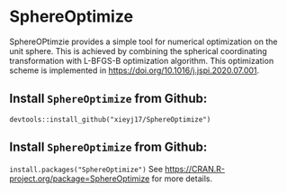 # SphereOptimize
SphereOPtimzie provides a simple tool for numerical optimization on the unit sphere. This is achieved by combining the spherical coordinating transformation with L-BFGS-B optimization algorithm. This optimization scheme is implemented in https://doi.org/10.1016/j.jspi.2020.07.001.

## Install `SphereOptimize` from Github:
```devtools::install_github("xieyj17/SphereOptimize")```

## Install `SphereOptimize` from Github:
```install.packages("SphereOptimize")```
See https://CRAN.R-project.org/package=SphereOptimize for more details.
